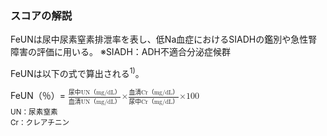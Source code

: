 ### スコアの解説
FeUNは尿中尿素窒素排泄率を表し、低Na血症におけるSIADHの鑑別や急性腎障害の評価に用いる。
※SIADH：ADH不適合分泌症候群


FeUNは以下の式で算出される<sup>1)</sup>。

<div class="math-formula">
  FeUN（％）= 
  <math>
    <mfrac>
      <mrow>
        <mi>尿中UN（mg/dL）</mi>
      </mrow>
      <mrow>
        <mi>血清UN（mg/dL）</mi>
      </mrow>
    </mfrac>
    <mi>×</mi>
    <mfrac>
      <mrow>
        <mi>血清Cr（mg/dL）</mi>
      </mrow>
      <mrow>
        <mi>尿中Cr（mg/dL）</mi>
      </mrow>
    </mfrac>
    <mi>×100</mi>
  </math>
  <br />
  <small>UN：尿素窒素</small><br />
  <small>Cr：クレアチニン</small>
</div>
